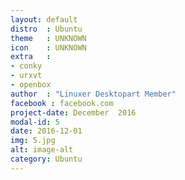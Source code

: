 ```yaml
---
layout: default
distro	: Ubuntu
theme 	: UNKNOWN
icon 	: UNKNOWN
extra 	: 
- conky 
- urxvt 
- openbox	
author 	: "Linuxer Desktopart Member"
facebook : facebook.com
project-date: December  2016
modal-id: 5
date: 2016-12-01
img: 5.jpg
alt: image-alt
category: Ubuntu
---
```


